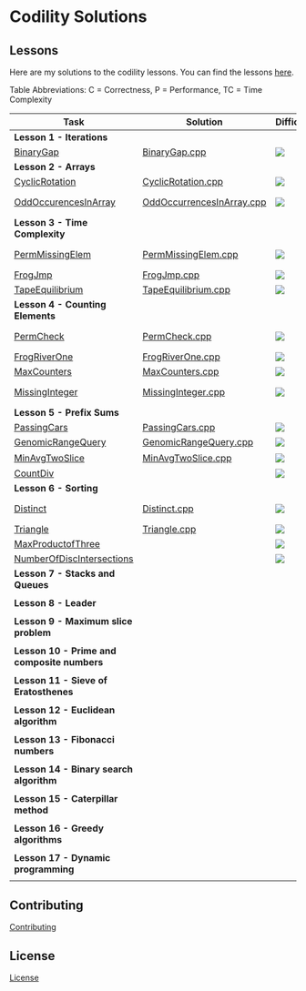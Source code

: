 # Codility Solutions

## Lessons

Here are my solutions to the codility lessons.  You can find the lessons [here](https://app.codility.com/programmers/lessons/1-iterations/).

Table Abbreviations:  C = Correctness, P = Performance, TC = Time Complexity

| Task | Solution | Difficulty | Score |  C |   P  |  TC | 
| ---- | -------- | ---------- | ----- | --- | --- | --- |
| **Lesson 1 - Iterations**| |
|[BinaryGap](https://app.codility.com/programmers/lessons/1-iterations/binary_gap/) | [BinaryGap.cpp](Lesson%2001%20-%20Iterations/BinaryGap.cpp) | ![](https://img.shields.io/badge/✓-painless-81c1e1.svg) | 100% | 100% | N/A | N/A |
| **Lesson 2 - Arrays**| | | | | | |
| [CyclicRotation](https://app.codility.com/programmers/lessons/2-arrays/cyclic_rotation/) | [CyclicRotation.cpp](Lesson%2002%20-%20Arrays/CyclicRotation.cpp) | ![](https://img.shields.io/badge/✓-painless-81c1e1.svg) | 100% | 100% | N/A | N/A |
| [OddOccurencesInArray](https://app.codility.com/programmers/lessons/2-arrays/odd_occurrences_in_array/) |  [OddOccurrencesInArray.cpp](Lesson%2002%20-%20Arrays/OddOccurrencesInArray.cpp) | ![](https://img.shields.io/badge/✓-painless-81c1e1.svg) | 100% | 100% | 100% | O(N) or O(N*log(N)) |
| **Lesson 3 - Time Complexity** | | | | | | |
|[PermMissingElem](https://app.codility.com/programmers/lessons/3-time_complexity/perm_missing_elem/) | [PermMissingElem.cpp](Lesson%2003%20-%20Time%20Complexity/PermMissingElem.cpp) | ![](https://img.shields.io/badge/✓-painless-81c1e1.svg) | 100% | 100% | 100% | O(N) or O(N*log(N)) |
|[FrogJmp](https://app.codility.com/programmers/lessons/3-time_complexity/frog_jmp/) | [FrogJmp.cpp](Lesson%2003%20-%20Time%20Complexity/FrogJmp.cpp) | ![](https://img.shields.io/badge/✓-painless-81c1e1.svg) | 100% | 100% | 100% | O(1) |
|[TapeEquilibrium](https://app.codility.com/programmers/lessons/3-time_complexity/tape_equilibrium/) | [TapeEquilibrium.cpp](Lesson%2003%20-%20Time%20Complexity/TapeEquilibrium.cpp) | ![](https://img.shields.io/badge/✓-painless-81c1e1.svg) | 100% | 100% | 100% | O(N) |
| **Lesson 4 - Counting Elements**| | | | | | |
| [PermCheck](https://app.codility.com/programmers/lessons/4-counting_elements/perm_check/) | [PermCheck.cpp](Lesson%2004%20-%20Counting%20Elements/PermCheck.cpp) | ![](https://img.shields.io/badge/✓-painless-81c1e1.svg) | 100% | 100% | 100% | O(N) or O(N*log(N)) |
| [FrogRiverOne](https://app.codility.com/programmers/lessons/4-counting_elements/frog_river_one/) | [FrogRiverOne.cpp](Lesson%2004%20-%20Counting%20Elements/FrogRiverOne.cpp) | ![](https://img.shields.io/badge/✓-painless-81c1e1.svg) | 100% | 100% | 100% | O(N) |
| [MaxCounters](https://app.codility.com/programmers/lessons/4-counting_elements/max_counters/) | [MaxCounters.cpp](Lesson%2004%20-%20Counting%20Elements/MaxCounters.cpp) | ![](https://img.shields.io/badge/✓-respectable-61c0c5.svg) | 100% | 100% | 100% | O(N+M) |
| [MissingInteger](https://app.codility.com/programmers/lessons/4-counting_elements/missing_integer/) | [MissingInteger.cpp](Lesson%2004%20-%20Counting%20Elements/MissingInteger.cpp) | ![](https://img.shields.io/badge/✓-respectable-61c0c5.svg) | 100% | 100% | 100% | O(N) or O(N*log(N)) |
| **Lesson 5 - Prefix Sums** | | | | | | |
| [PassingCars](https://app.codility.com/programmers/lessons/5-prefix_sums/passing_cars/) | [PassingCars.cpp](Lesson%2005%20-%20Prefix%20Sums/PassingCars.cpp) | ![](https://img.shields.io/badge/✓-painless-81c1e1.svg) | 100% | 100% | 100% | O(N) |
| [GenomicRangeQuery](https://app.codility.com/programmers/lessons/5-prefix_sums/genomic_range_query/) | [GenomicRangeQuery.cpp]((Lesson%2005%20-%20Prefix%20Sums/GenomicRangeQuery.cpp)) | ![](https://img.shields.io/badge/✓-respectable-61c0c5.svg) | 100% | 100% | 100% | O(N+M) |
| [MinAvgTwoSlice](https://app.codility.com/programmers/lessons/5-prefix_sums/min_avg_two_slice/) | [MinAvgTwoSlice.cpp](Lesson%2005%20-%20Prefix%20Sums/MinAvgTwoSlice.cpp) | ![](https://img.shields.io/badge/X-respectable-61c0c5.svg) | 60% | 100% | 20% | O(N<sup>2</sup>) |
| [CountDiv](https://app.codility.com/programmers/lessons/5-prefix_sums/count_div/) | []() | ![](https://img.shields.io/badge/_-respectable-61c0c5.svg) | - | - | - | - |
| **Lesson 6 - Sorting** | | | | | | |
| [Distinct](https://app.codility.com/programmers/lessons/6-sorting/distinct/) | [Distinct.cpp](Lesson%2006%20-%20Sorting/Distinct.cpp) | ![](https://img.shields.io/badge/✓-painless-81c1e1.svg) | 100% | 100% | 100% | O(N) or O(N*log(N)) |
| [Triangle](https://app.codility.com/programmers/lessons/6-sorting/triangle/) | [Triangle.cpp](Lesson%2006%20-%20Sorting/Triangle.cpp) | ![](https://img.shields.io/badge/✓-painless-81c1e1.svg) | 100% | 100% | 100% | O(N*log(N)) |
| [MaxProductofThree](https://app.codility.com/programmers/lessons/6-sorting/max_product_of_three/) | []() | ![](https://img.shields.io/badge/_-painless-81c1e1.svg) | - | - | - | - |
| [NumberOfDiscIntersections](https://app.codility.com/programmers/lessons/6-sorting/number_of_disc_intersections/) | []() | ![](https://img.shields.io/badge/_-respectable-61c0c5.svg) | - | - | - | - |
| **Lesson 7 - Stacks and Queues** | | | | | | |
||||||||
| **Lesson 8 - Leader** | | | | | | |
||||||||
| **Lesson 9 - Maximum slice problem** | | | | | | |
||||||||
| **Lesson 10 - Prime and composite numbers** | | | | | | |
||||||||
| **Lesson 11 - Sieve of Eratosthenes** | | | | | | |
||||||||
| **Lesson 12 - Euclidean algorithm** | | | | | | |
||||||||
| **Lesson 13 - Fibonacci numbers** | | | | | | |
||||||||
| **Lesson 14 - Binary search algorithm** | | | | | | |
||||||||
| **Lesson 15 - Caterpillar method** | | | | | | |
||||||||
| **Lesson 16 - Greedy algorithms** | | | | | | |
||||||||
| **Lesson 17 - Dynamic programming** | | | | | | |
||||||||
<!--
| *Lesson Template* | | | | | | |
| []() | []() | - | - | - | - | |

Effortless:  https://img.shields.io/badge/✓-effortless-b1e2f1.svg
Painless:    https://img.shields.io/badge/X-painless-81c1e1.svg
Respectable: https://img.shields.io/badge/_-respectable-61c0c5.svg
Ambitious:   https://img.shields.io/badge/_-ambitious-4fa0a4.svg
-->

## Contributing
[Contributing](CONTRIBUTING.md)

## License
[License](LICENSE.md)
